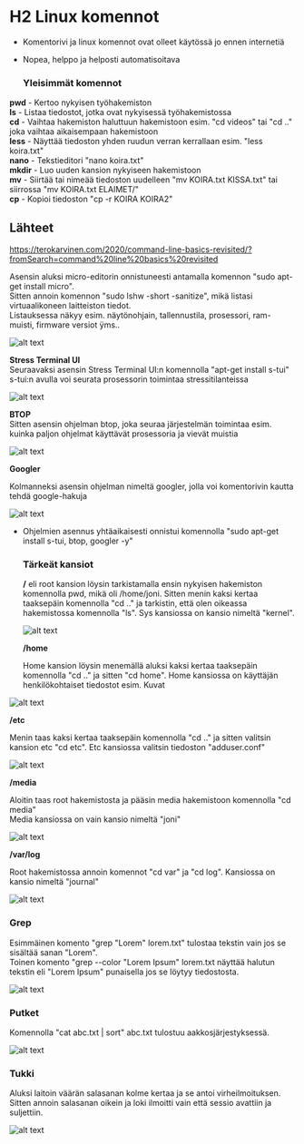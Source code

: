 # H2 Linux komennot #

- Komentorivi ja linux komennot ovat olleet käytössä jo ennen internetiä
- Nopea, helppo ja helposti automatisoitava

  ### Yleisimmät komennot ###
**pwd** - Kertoo nykyisen työhakemiston  
**ls** - Listaa tiedostot, jotka ovat nykyisessä työhakemistossa  
**cd** - Vaihtaa hakemiston haluttuun hakemistoon esim. "cd videos" tai "cd .." joka vaihtaa aikaisempaan hakemistoon  
**less** - Näyttää tiedoston yhden ruudun verran kerrallaan esim. "less koira.txt"  
**nano** - Tekstieditori "nano koira.txt"  
**mkdir** - Luo uuden kansion nykyiseen hakemistoon  
**mv** - Siirtää tai nimeää tiedoston uudelleen "mv KOIRA.txt KISSA.txt" tai siirrossa "mv KOIRA.txt ELAIMET/"  
**cp** - Kopioi tiedoston "cp -r KOIRA KOIRA2"  

## Lähteet ##

https://terokarvinen.com/2020/command-line-basics-revisited/?fromSearch=command%20line%20basics%20revisited

Asensin aluksi micro-editorin onnistuneesti antamalla komennon "sudo apt-get install micro".  
Sitten annoin komennon "sudo lshw -short -sanitize", mikä listasi virtuaalikoneen laitteiston tiedot.  
Listauksessa näkyy esim. näytönohjain, tallennustila, prosessori, ram-muisti, firmware versiot ÿms..

 ![alt text](https://github.com/faltjon/linuxkurssi/blob/main/h2/Laitteiston-tiedot.png " ")

**Stress Terminal UI**  
 Seuraavaksi asensin Stress Terminal UI:n komennolla "apt-get install s-tui"  
 s-tui:n avulla voi seurata prosessorin toimintaa stressitilanteissa

  ![alt text](https://github.com/faltjon/linuxkurssi/blob/main/h2/s-tui.png " ")  

**BTOP**  
  Sitten asensin ohjelman btop, joka seuraa järjestelmän toimintaa esim. kuinka paljon ohjelmat käyttävät prosessoria ja vievät muistia

  ![alt text](https://github.com/faltjon/linuxkurssi/blob/main/h2/btop.png " ")  

  **Googler**  

  Kolmanneksi asensin ohjelman nimeltä googler, jolla voi komentorivin kautta tehdä google-hakuja

  
 ![alt text](https://github.com/faltjon/linuxkurssi/blob/main/h2/googler.png " ")  

 * Ohjelmien asennus yhtäaikaisesti onnistui komennolla "sudo apt-get install s-tui, btop, googler -y"

   ### Tärkeät kansiot ###

   **/** eli root kansion löysin tarkistamalla ensin nykyisen hakemiston komennolla pwd, mikä oli /home/joni. Sitten menin kaksi kertaa taaksepäin komennolla "cd .." ja tarkistin, että olen oikeassa hakemistossa komennolla "ls". Sys kansiossa on kansio nimeltä "kernel".

   ![alt text](https://github.com/faltjon/linuxkurssi/blob/main/h2/kernel.png " ")

   **/home**

   Home kansion löysin menemällä aluksi kaksi kertaa taaksepäin komennolla "cd .." ja sitten "cd home".
   Home kansiossa on käyttäjän henkilökohtaiset tiedostot esim. Kuvat
   
  ![alt text](https://github.com/faltjon/linuxkurssi/blob/main/h2/home.png " ")

   **/etc**

   Menin taas kaksi kertaa taaksepäin komennolla "cd .." ja sitten valitsin kansion etc "cd etc".
   Etc kansiossa valitsin tiedoston "adduser.conf"

   ![alt text](https://github.com/faltjon/linuxkurssi/blob/main/h2/adduser-conf.png " ")

  **/media**

  Aloitin taas root hakemistosta ja pääsin media hakemistoon komennolla "cd media"  
  Media kansiossa on vain kansio nimeltä "joni"

   ![alt text](https://github.com/faltjon/linuxkurssi/blob/main/h2/media.png " ")
   
  **/var/log**

  Root hakemistossa annoin komennot "cd var" ja "cd log". Kansiossa on kansio nimeltä "journal" 

  ![alt text](https://github.com/faltjon/linuxkurssi/blob/main/h2/log.png " ")

  ### Grep ###

  Esimmäinen komento "grep "Lorem" lorem.txt" tulostaa tekstin vain jos se sisältää sanan "Lorem".  
  Toinen komento "grep --color "Lorem Ipsum" lorem.txt näyttää halutun tekstin eli "Lorem Ipsum" punaisella jos se löytyy tiedostosta. 

 ![alt text](https://github.com/faltjon/linuxkurssi/blob/main/h2/grep.png " ")

  ### Putket ###

  Komennolla "cat abc.txt | sort" abc.txt tulostuu aakkosjärjestyksessä.

  ![alt text](https://github.com/faltjon/linuxkurssi/blob/main/h2/pipe1.png " ")

### Tukki ###

Aluksi laitoin väärän salasanan kolme kertaa ja se antoi virheilmoituksen.  
Sitten annoin salasanan oikein ja loki ilmoitti vain että sessio avattiin ja suljettiin.

![alt text](https://github.com/faltjon/linuxkurssi/blob/main/h2/journal-log.png " ")
  

   
